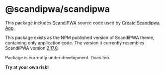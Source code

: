 # @scandipwa/scandipwa

This package includes [ScandiPWA](https://github.com/scandipwa/base-theme) source code used by [Create Scandipwa App](https://github.com/scandipwa/create-scandipwa-app).

This package exists as the NPM published version of ScandiPWA theme, containing only application code. The version it currently resembles ScandiPWA version [2.17.0](https://github.com/scandipwa/base-theme/releases/tag/2.17.0).

Package is currently under development. Docs too.

**Try at your own risk!**
